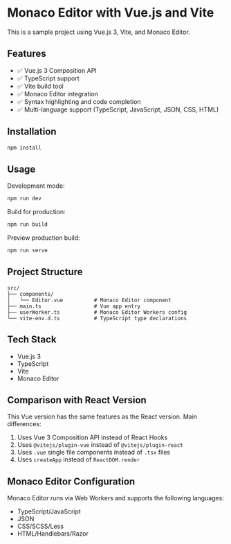 
# Monaco Editor with Vue.js and Vite

This is a sample project using Vue.js 3, Vite, and Monaco Editor.

## Features

- ✅ Vue.js 3 Composition API
- ✅ TypeScript support
- ✅ Vite build tool
- ✅ Monaco Editor integration
- ✅ Syntax highlighting and code completion
- ✅ Multi-language support (TypeScript, JavaScript, JSON, CSS, HTML)

## Installation

```bash
npm install
```

## Usage

Development mode:
```bash
npm run dev
```

Build for production:
```bash
npm run build
```

Preview production build:
```bash
npm run serve
```

## Project Structure

```
src/
├── components/
│   └── Editor.vue          # Monaco Editor component
├── main.ts                 # Vue app entry
├── userWorker.ts           # Monaco Editor Workers config
└── vite-env.d.ts           # TypeScript type declarations
```

## Tech Stack

- Vue.js 3
- TypeScript
- Vite
- Monaco Editor

## Comparison with React Version

This Vue version has the same features as the React version. Main differences:

1. Uses Vue 3 Composition API instead of React Hooks
2. Uses `@vitejs/plugin-vue` instead of `@vitejs/plugin-react`
3. Uses `.vue` single file components instead of `.tsx` files
4. Uses `createApp` instead of `ReactDOM.render`

## Monaco Editor Configuration

Monaco Editor runs via Web Workers and supports the following languages:
- TypeScript/JavaScript
- JSON
- CSS/SCSS/Less
- HTML/Handlebars/Razor